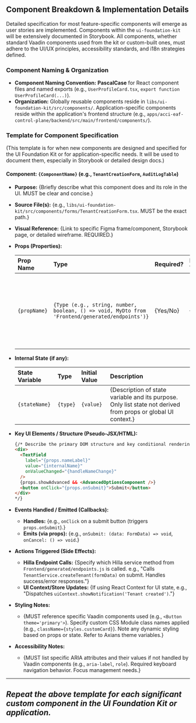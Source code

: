 ## Component Breakdown & Implementation Details

Detailed specification for most feature-specific components will emerge as user stories are
implemented. Components within the `ui-foundation-kit` will be extensively documented in Storybook.
All components, whether standard Vaadin components used from the kit or custom-built ones, must
adhere to the UI/UX principles, accessibility standards, and i18n strategies defined.

### Component Naming & Organization

- **Component Naming Convention:** **PascalCase** for React component files and named exports (e.g.,
  `UserProfileCard.tsx`, `export function UserProfileCard(...)`).
- **Organization:** Globally reusable components reside in `libs/ui-foundation-kit/src/components/`.
  Application-specific components reside within the application's frontend structure (e.g.,
  `apps/acci-eaf-control-plane/backend/src/main/frontend/components/`).

### Template for Component Specification

(This template is for when new components are designed and specified for the UI Foundation Kit or
for application-specific needs. It will be used to document them, especially in Storybook or
detailed design docs.)

#### Component: `{ComponentName}` (e.g., `TenantCreationForm`, `AuditLogTable`)

- **Purpose:** {Briefly describe what this component does and its role in the UI. MUST be clear and
  concise.}
- **Source File(s):** {e.g., `libs/ui-foundation-kit/src/components/forms/TenantCreationForm.tsx`.
  MUST be the exact path.}
- **Visual Reference:** {Link to specific Figma frame/component, Storybook page, or detailed
  wireframe. REQUIRED.}
- **Props (Properties):**

  | Prop Name    | Type                                                                                            | Required? | Default Value | Description                                                                                     |
  | :----------- | :---------------------------------------------------------------------------------------------- | :-------- | :------------ | :---------------------------------------------------------------------------------------------- |
  | `{propName}` | `{Type (e.g., string, number, boolean, () => void, MyDto from 'Frontend/generated/endpoints')}` | {Yes/No}  | {If any}      | {MUST clearly state the prop's purpose and any constraints, e.g., 'Must be a valid Tenant ID.'} |

- **Internal State (if any):**

  | State Variable | Type     | Initial Value | Description                                                                                                   |
  | :------------- | :------- | :------------ | :------------------------------------------------------------------------------------------------------------ |
  | `{stateName}`  | `{type}` | `{value}`     | {Description of state variable and its purpose. Only list state not derived from props or global UI context.} |

- **Key UI Elements / Structure (Pseudo-JSX/HTML):**

  ```html
  {/* Describe the primary DOM structure and key conditional rendering logic. Example:
  <div>
    <TextField
      label="{props.nameLabel}"
      value="{internalName}"
      onValueChanged="{handleNameChange}"
    />
    {props.showAdvanced && <AdvancedOptionsComponent />}
    <button onClick="{props.onSubmit}">Submit</button>
  </div>
  */}
  ```

- **Events Handled / Emitted (Callbacks):**
  - **Handles:** {e.g., `onClick` on a submit button (triggers `props.onSubmit`).}
  - **Emits (via props):** {e.g., `onSubmit: (data: FormData) => void`, `onCancel: () => void`.}
- **Actions Triggered (Side Effects):**
  - **Hilla Endpoint Calls:** {Specify which Hilla service method from
    `Frontend/generated/endpoints.js` is called. e.g., "Calls `TenantService.createTenant(formData)`
    on submit. Handles success/error responses."}
  - **UI Context/Store Updates:** {If using React Context for UI state, e.g., "Dispatches
    `uiContext.showNotification('Tenant created')`."}
- **Styling Notes:**
  - {MUST reference specific Vaadin components used (e.g., `<Button theme='primary'>`). Specify
    custom CSS Module class names applied (e.g., `className={styles.customCard}`). Note any dynamic
    styling based on props or state. Refer to Axians theme variables.}
- **Accessibility Notes:**
  - {MUST list specific ARIA attributes and their values if not handled by Vaadin components (e.g.,
    `aria-label`, `role`). Required keyboard navigation behavior. Focus management needs.}

---

## _Repeat the above template for each significant custom component in the UI Foundation Kit or application._
